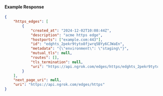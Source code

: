 <!-- Code generated for API Clients. DO NOT EDIT. -->

#### Example Response

```json
{
	"https_edges": [
		{
			"created_at": "2024-12-02T10:08:44Z",
			"description": "acme https edge",
			"hostports": ["example.com:443"],
			"id": "edghts_2pekr9tyto8fjwrq5BYy6CJWaEn",
			"metadata": "{\"environment\": \"staging\"}",
			"mutual_tls": null,
			"routes": [],
			"tls_termination": null,
			"uri": "https://api.ngrok.com/edges/https/edghts_2pekr9tyto8fjwrq5BYy6CJWaEn"
		}
	],
	"next_page_uri": null,
	"uri": "https://api.ngrok.com/edges/https"
}
```
